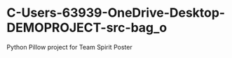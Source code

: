 # C-Users-63939-OneDrive-Desktop-DEMOPROJECT-src-bag_o
Python Pillow project for Team Spirit Poster
